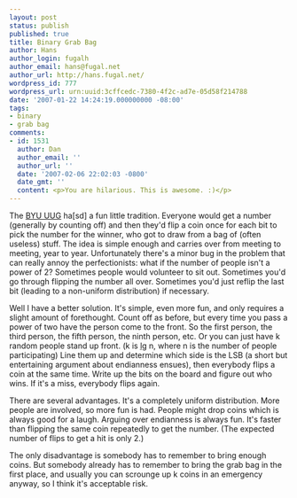 ```yaml
---
layout: post
status: publish
published: true
title: Binary Grab Bag
author: Hans
author_login: fugalh
author_email: hans@fugal.net
author_url: http://hans.fugal.net/
wordpress_id: 777
wordpress_url: urn:uuid:3cffcedc-7380-4f2c-ad7e-05d58f214788
date: '2007-01-22 14:24:19.000000000 -08:00'
tags:
- binary
- grab bag
comments:
- id: 1531
  author: Dan
  author_email: ''
  author_url: ''
  date: '2007-02-06 22:02:03 -0800'
  date_gmt: ''
  content: <p>You are hilarious. This is awesome. :)</p>
---
```

<p>The <a href="http://uug.byu.edu/">BYU UUG</a> ha[sd] a fun little tradition. Everyone would get a number (generally by counting off) and then they'd flip a coin once for each bit to pick the number for the winner, who got to draw from a bag of (often useless) stuff. The idea is simple enough and carries over from meeting to meeting, year to year. Unfortunately there's a minor bug in the problem that can really annoy the perfectionists: what if the number of people isn't a power of 2? Sometimes people would volunteer to sit out. Sometimes you'd go through flipping the number all over. Sometimes you'd just reflip the last bit (leading to a non-uniform distribution) if necessary. </p>

<p>Well I have a better solution. It's simple, even more fun, and only requires a slight amount of forethought. Count off as before, but every time you pass a power of two have the person come to the front. So the first person, the third person, the fifth person, the ninth person, etc. Or you can just have k random people stand up front. (k is <acronym title="ceiling of log base 2">lg</acronym> n, where n is the number of people participating) Line them up and determine which side is the LSB (a short but entertaining argument about endianness ensues), then everybody flips a coin at the same time. Write up the bits on the board and figure out who wins. If it's a miss, everybody flips again. </p>

<p>There are several advantages. It's a completely uniform distribution. More people are involved, so more fun is had. People might drop coins which is always good for a laugh. Arguing over endianness is always fun. It's faster than flipping the same coin repeatedly to get the number. (The expected number of flips to get a hit is only 2.)</p>

<p>The only disadvantage is somebody has to remember to bring enough coins. But somebody already has to remember to bring the grab bag in the first place, and usually you can scrounge up k coins in an emergency anyway, so I think it's acceptable risk.</p>
